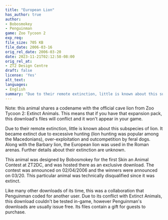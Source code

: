 ```yaml
---
title: "European Lion"
has_author: true
author:
- Bobosmokey
- Penguinman
game: Zoo Tycoon 2
exp_req: 
file_size: 705 KB
file_date: 2006-03-16
orig_rel_date: 2006-03-20
date: 2023-11-21T02:12:58-08:00
orig_rel_at: 
- ZT2 Design Centre
draft: false
license: 'Yes'
alt_text:
languages:
- English
summary: "Due to their remote extinction, little is known about this subspecies of lion."
---
```

Note: this animal shares a codename with the official cave lion from Zoo Tycoon 2: Extinct Animals. This means that if you have that expansion pack, this download's files will conflict and it won't appear in your game.

Due to their remote extinction, little is known about this subspecies of lion. It became extinct due to excessive hunting (lion hunting was popular among the Macedonians), over-exploitation and outcompetition by feral dogs. Along with the Barbary lion, the European lion was used in the Roman arenas. Further details about their extinction are unknown.

This animal was designed by Bobosmokey for the first Skin an Animal Contest at ZT2DC, and was hosted there as an exclusive download. The contest was announced on 02/04/2006 and the winners were announced on 03/20. This particular animal was technically disqualified since it was extinct.

Like many other downloads of its time, this was a collaboration that Penguinman coded for another user. Due to its conflict with Extinct Animals, this download couldn't be tested in-game, however Penguinman's downloads are usually issue free. Its files contain a gift for guests to purchase.